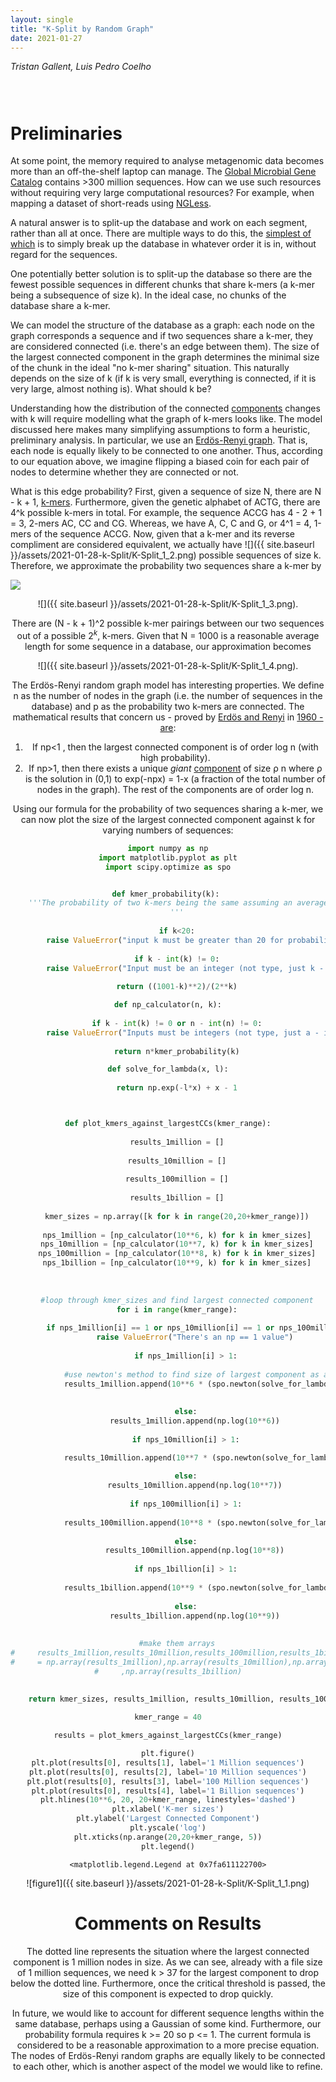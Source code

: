 ```yaml
---
layout: single
title: "K-Split by Random Graph"
date: 2021-01-27
---
```

<style>
div.caption {
    font-size: small;
    color: #333333;
    padding-bottom:1em;
    padding-left:1em;
    padding-right:1em;
    padding-top:0em;
}
</style>

_Tristan Gallent, Luis Pedro Coelho_

<div style="padding: 1em" markdown="1">

</div>


# Preliminaries

At some point, the memory required to analyse metagenomic data <!--LPC: link to some resource on metagenomic data.--> becomes more than an off-the-shelf laptop can manage. The [Global Microbial Gene Catalog](http://gmgc.embl.de/download.cgi) contains >300 million sequences. How can we use such resources without requiring very large computational resources? For example, when mapping a dataset of short-reads using [NGLess](http://ngless.embl.de/).

A natural answer is to split-up the database and work on each segment, rather than all at once. There are multiple ways to do this, the [simplest of which](http://ngless.embl.de/Mapping.html#low-memory-mode) is to simply break up the database in whatever order it is in, without regard for the sequences.

One potentially better solution is to split-up the database so there are the fewest possible sequences in different chunks that share k-mers (a k-mer being a subsequence of size k). In the ideal case, no chunks of the database share a k-mer.

We can model the structure of the database as a graph: each node on the graph corresponds a sequence and if two sequences share a k-mer, they are considered connected (i.e. there's an edge between them). The size of the largest connected component in the graph determines the minimal size of the chunk in the ideal "no k-mer sharing" situation. This naturally depends on the size of k (if k is very small, everything is connected, if it is very large, almost nothing is). What should k be?

Understanding how the distribution of the connected [components](https://en.wikipedia.org/wiki/Component_(graph_theory)) changes with k will require modelling what the graph of k-mers looks like.  The model discussed here makes many simplifying assumptions to form a heuristic, preliminary analysis. In particular, we use an [Erdös-Renyi graph](https://en.wikipedia.org/wiki/Erd%C5%91s%E2%80%93R%C3%A9nyi_model). That is, each node is equally likely to be connected to one another. Thus, according to our equation above, we imagine flipping a biased coin for each pair of nodes to determine whether they are connected or not.

What is this edge probability? First, given a sequence of size N, there are N - k + 1, [k-mers](https://en.wikipedia.org/wiki/K-mer). Furthermore, given the genetic alphabet of ACTG, there are 4^k possible k-mers in total. For example, the sequence ACCG has 4 - 2 + 1 = 3, 2-mers AC, CC and CG. Whereas, we have A, C, C and G, or 4^1 = 4, 1-mers of the sequence ACCG. Now, given that a k-mer and its reverse compliment are considered equivalent, we actually have ![]({{ site.baseurl }}/assets/2021-01-28-k-Split/K-Split_1_2.png) possible sequences of size k. Therefore, we approximate the probability two sequences share a k-mer by 

![](http://latex.codecogs.com/gif.latex?\\p=\frac{(N-k+1)^2}{2^k})

<div align=center>![]({{ site.baseurl }}/assets/2021-01-28-k-Split/K-Split_1_3.png).

There are (N - k + 1)^2 possible k-mer pairings between our two sequences out of a possible $2^k$, k-mers. Given that N = 1000 is a reasonable average length for some sequence in a database, our approximation becomes 

<div align=center>![]({{ site.baseurl }}/assets/2021-01-28-k-Split/K-Split_1_4.png).

The Erdös-Renyi random graph model has interesting properties. We define n as the number of nodes in the graph (i.e. the number of sequences in the database) and p as the probability two k-mers are connected. The mathematical results that concern us - proved by [Erdös and Renyi](https://www.renyi.hu/~p_erdos/1960-10.pdf) in [1960 - are](https://youtu.be/OdMRFvK7-9I?t=926):
1. If np<1 , then the largest connected component is of order log n (with high probability).
2. If np>1, then there exists a unique *giant* [component](https://en.wikipedia.org/wiki/Giant_component) of size ρ n where ρ is the solution in (0,1) to exp(-npx) = 1-x (a fraction of the total number of nodes in the graph). The rest of the components are of order log n. 

Using our formula for the probability of two sequences sharing a k-mer, we can now plot the size of the largest connected component against k for varying numbers of sequences:


```python
import numpy as np
import matplotlib.pyplot as plt
import scipy.optimize as spo


def kmer_probability(k): 
    '''The probability of two k-mers being the same assuming an average length of 1000
    '''
    
    if k<20:
        raise ValueError("input k must be greater than 20 for probability to be less than 1")
        
    if k - int(k) != 0:
        raise ValueError("Input must be an integer (not type, just k - int_part(k) == 0)")
        
    return ((1001-k)**2)/(2**k)

def np_calculator(n, k):
    
    if k - int(k) != 0 or n - int(n) != 0:
        raise ValueError("Inputs must be integers (not type, just a - int_part(a) == 0)")
    
    return n*kmer_probability(k)

def solve_for_lambda(x, l):
    
    return np.exp(-l*x) + x - 1



def plot_kmers_against_largestCCs(kmer_range):
    
    results_1million = []
    
    results_10million = []
    
    results_100million = []
    
    results_1billion = []
    
    kmer_sizes = np.array([k for k in range(20,20+kmer_range)])
    
    nps_1million = [np_calculator(10**6, k) for k in kmer_sizes]
    nps_10million = [np_calculator(10**7, k) for k in kmer_sizes]
    nps_100million = [np_calculator(10**8, k) for k in kmer_sizes]
    nps_1billion = [np_calculator(10**9, k) for k in kmer_sizes]
    
    
    
    #loop through kmer_sizes and find largest connected component
    for i in range(kmer_range):
        
        if nps_1million[i] == 1 or nps_10million[i] == 1 or nps_100million[i] == 1 or nps_1billion[i] == 1:
            raise ValueError("There's an np == 1 value")
        
        if nps_1million[i] > 1:
            
            #use newton's method to find size of largest component as a fraction of total number of nodes
            results_1million.append(10**6 * (spo.newton(solve_for_lambda,1.5,args=[nps_1million[i]])))
            
            
        else:
            results_1million.append(np.log(10**6))
        
        if nps_10million[i] > 1:

            results_10million.append(10**7 * (spo.newton(solve_for_lambda,1.5,args=[nps_10million[i]])))
            
        else:
            results_10million.append(np.log(10**7))
            
        if nps_100million[i] > 1:
            
            results_100million.append(10**8 * (spo.newton(solve_for_lambda,1.5,args=[nps_100million[i]])))
            
        else:
            results_100million.append(np.log(10**8))
            
        if nps_1billion[i] > 1:
            
            results_1billion.append(10**9 * (spo.newton(solve_for_lambda,1.5,args=[nps_1billion[i]])))
            
        else:
            results_1billion.append(np.log(10**9))
            
    
    #make them arrays
#     results_1million,results_10million,results_100million,results_1billion\
#     = np.array(results_1million),np.array(results_10million),np.array(results_100million)\
#     ,np.array(results_1billion)
    
    
    return kmer_sizes, results_1million, results_10million, results_100million, results_1billion

kmer_range = 40

results = plot_kmers_against_largestCCs(kmer_range)

plt.figure()
plt.plot(results[0], results[1], label='1 Million sequences')
plt.plot(results[0], results[2], label='10 Million sequences')
plt.plot(results[0], results[3], label='100 Million sequences')
plt.plot(results[0], results[4], label='1 Billion sequences')
plt.hlines(10**6, 20, 20+kmer_range, linestyles='dashed')
plt.xlabel('K-mer sizes')
plt.ylabel('Largest Connected Component')
plt.yscale('log')
plt.xticks(np.arange(20,20+kmer_range, 5))
plt.legend()
```




    <matplotlib.legend.Legend at 0x7fa611122700>



<div align=center>![figure1]({{ site.baseurl }}/assets/2021-01-28-k-Split/K-Split_1_1.png)


# Comments on Results

The dotted line represents the situation where the largest connected component is 1 million nodes in size. As we can see, already with a file size of 1 million sequences, we need k > 37 for the largest component to drop below the dotted line. Furthermore, once the critical threshold is passed, the size of this component is expected to drop quickly.

In future, we would like to account for different sequence lengths within the same database, perhaps using a Gaussian of some kind. Furthermore, our probability formula requires k >= 20 so p <= 1. The current formula is considered to be a reasonable approximation to a more precise equation. The nodes of Erdös-Renyi random graphs are equally likely to be connected to each other, which is another aspect of the model we would like to refine.


```python

```
